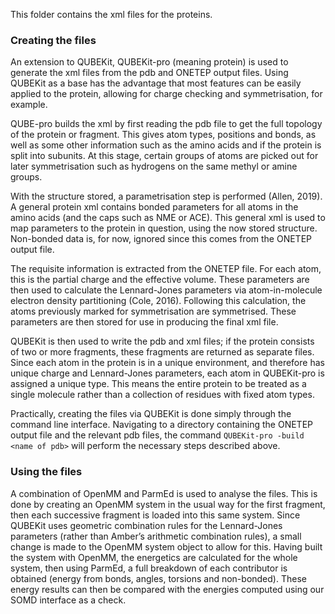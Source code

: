 This folder contains the xml files for the proteins.

### Creating the files

An extension to QUBEKit, QUBEKit-pro (meaning protein) is used to generate the xml files from the pdb and ONETEP output files. Using QUBEKit as a base has the advantage that most features can be easily applied to the protein, allowing for charge checking and symmetrisation, for example.

QUBE-pro builds the xml by first reading the pdb file to get the full topology of the protein or fragment. This gives atom types, positions and bonds, as well as some other information such as the amino acids and if the protein is split into subunits. At this stage, certain groups of atoms are picked out for later symmetrisation such as hydrogens on the same methyl or amine groups. 

With the structure stored, a parametrisation step is performed (Allen, 2019). A general protein xml contains bonded parameters for all atoms in the amino acids (and the caps such as NME or ACE). This general xml is used to map parameters to the protein in question, using the now stored structure. Non-bonded data is, for now, ignored since this comes from the ONETEP output file.

The requisite information is extracted from the ONETEP file. For each atom, this is the partial charge and the effective volume. These parameters are then used to calculate the Lennard-Jones parameters via atom-in-molecule electron density partitioning (Cole, 2016). Following this calculation, the atoms previously marked for symmetrisation are symmetrised. These parameters are then stored for use in producing the final xml file.

QUBEKit is then used to write the pdb and xml files; if the protein consists of two or more fragments, these fragments are returned as separate files. Since each atom in the protein is in a unique environment, and therefore has unique charge and Lennard-Jones parameters, each atom in QUBEKit-pro is assigned a unique type. This means the entire protein to be treated as a single molecule rather than a collection of residues with fixed atom types.

Practically, creating the files via QUBEKit is done simply through the command line interface. Navigating to a directory containing the ONETEP output file and the relevant pdb files, the command `QUBEKit-pro -build <name of pdb>` will perform the necessary steps described above.

### Using the files

A combination of OpenMM and ParmEd is used to analyse the files. This is done by creating an OpenMM system in the usual way for the first fragment, then each successive fragment is loaded into this same system. Since QUBEKit uses geometric combination rules for the Lennard-Jones parameters (rather than Amber’s arithmetic combination rules), a small change is made to the OpenMM system object to allow for this. Having built the system with OpenMM, the energetics are calculated for the whole system, then using ParmEd, a full breakdown of each contributor is obtained (energy from bonds, angles, torsions and non-bonded). These energy results can then be compared with the energies computed using our SOMD interface as a check.
